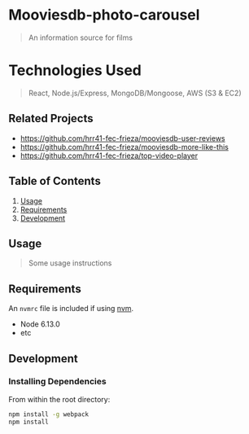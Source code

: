 # Mooviesdb-photo-carousel
  > An information source for films

# Technologies Used
  > React, Node.js/Express, MongoDB/Mongoose, AWS (S3 & EC2)

## Related Projects

  - https://github.com/hrr41-fec-frieza/mooviesdb-user-reviews
  - https://github.com/hrr41-fec-frieza/mooviesdb-more-like-this
  - https://github.com/hrr41-fec-frieza/top-video-player

## Table of Contents

1. [Usage](#Usage)
1. [Requirements](#requirements)
1. [Development](#development)

## Usage

> Some usage instructions

## Requirements

An `nvmrc` file is included if using [nvm](https://github.com/creationix/nvm).

- Node 6.13.0
- etc

## Development

### Installing Dependencies

From within the root directory:

```sh
npm install -g webpack
npm install
```
